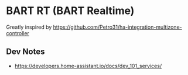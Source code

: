# BART RT (BART Realtime)

Greatly inspired by https://github.com/Petro31/ha-integration-multizone-controller

## Dev Notes

* https://developers.home-assistant.io/docs/dev_101_services/
